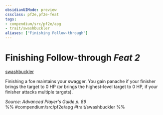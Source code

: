 ```yaml
---
obsidianUIMode: preview
cssclass: pf2e,pf2e-feat
tags:
- compendium/src/pf2e/apg
- trait/swashbuckler
aliases: ["Finishing Follow-through"]
---
```

# Finishing Follow-through  *Feat 2*  
[swashbuckler](/rules/traits/swashbuckler-apg.md)  


Finishing a foe maintains your swagger. You gain panache if your finisher brings the target to 0 HP (or brings the highest-level target to 0 HP, if your finisher attacks multiple targets).

*Source: Advanced Player's Guide p. 89*  
%% #compendium/src/pf2e/apg #trait/swashbuckler %%